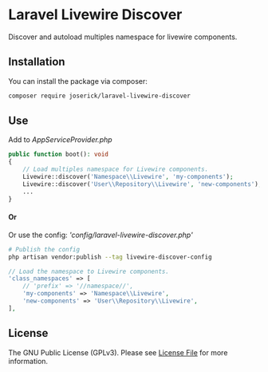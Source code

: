 # Laravel Livewire Discover

Discover and autoload multiples namespace for livewire components.

## Installation

You can install the package via composer:

``` bash
composer require joserick/laravel-livewire-discover
```
## Use
Add to *AppServiceProvider.php*
``` php
public function boot(): void
{
	// Load multiples namespace for Livewire components.
	Livewire::discover('Namespace\\Livewire', 'my-components');
	Livewire::discover('User\\Repository\\Livewire', 'new-components');
	...
}
```
#### Or
Or use the config: *'config/laravel-livewire-discover.php'*
``` bash
# Publish the config
php artisan vendor:publish --tag livewire-discover-config
```
``` php
// Load the namespace to Livewire components.
'class_namespaces' => [
	// 'prefix' => '//namespace//',
	'my-components' => 'Namespace\\Livewire',
	'new-components' => 'User\\Repository\\Livewire',
],
```

## License

The GNU Public License (GPLv3). Please see [License File](https://github.com/joserick/laravel-livewire-discover/blob/master/LICENSE) for more information.

